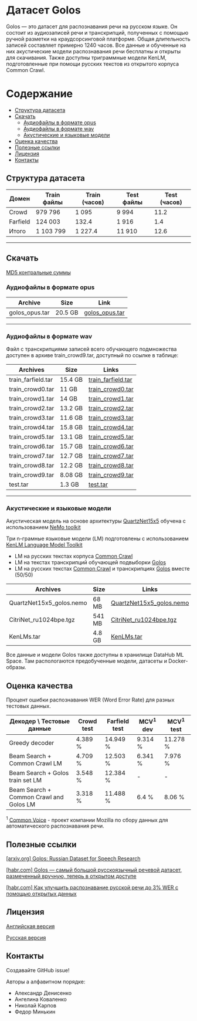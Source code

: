 # Датасет Golos 

Golos — это датасет для распознавания речи на русском языке. Он состоит из аудиозаписей речи и транскрипций, полученных с помощью ручной разметки на краудсорсинговой платформе. Общая длительность записей составляет примерно 1240 часов. Все данные и обученные на них акустические модели распознавания речи бесплатны и открыты для скачивания. Также доступны триграммные модели KenLM, подготовленные при помощи русских текстов из открытого корпуса Common Crawl.

# Содержание

- [Структура датасета](https://github.com/salute-developers/golos/blob/master/golos/README_ru.md/#Структура-датасета)
- [Скачать](https://github.com/salute-developers/golos/blob/master/golos/README_ru.md/#Скачать)
  - [Аудиофайлы в формате opus](https://github.com/salute-developers/golos/blob/master/golos/README_ru.md/#Аудиофайлы-в-формате-opus)
  - [Аудиофайлы в формате wav](https://github.com/salute-developers/golos/blob/master/golos/README_ru.md/#Аудиофайлы-в-формате-wav)
  - [Акустические и языковые модели](https://github.com/salute-developers/golos/blob/master/golos/README_ru.md/#Акустические-и-языковые-модели)
- [Оценка качества](https://github.com/salute-developers/golos/blob/master/golos/README_ru.md/#Оценка-качества)
- [Полезные ссылки](https://github.com/salute-developers/golos/blob/master/golos/README_ru.md/#Полезные-ссылки)
- [Лицензия](https://github.com/salute-developers/golos/blob/master/golos/README_ru.md/#Лицензия)
- [Контакты](https://github.com/salute-developers/golos/blob/master/golos/README_ru.md/#Контакты)


## **Структура датасета**

| Домен         | Train файлы | Train (часов)  | Test файлы | Test (часов) |
|----------------|------------|--------|-------|------|
| Crowd          | 979 796    | 1 095  | 9 994 | 11.2 |
| Farfield       | 124 003    |   132.4| 1 916 |  1.4 |
| Итого          | 1 103 799  | 1 227.4|11 910 | 12.6 |

---

## **Скачать**

[MD5 контральные суммы](https://github.com/salute-developers/golos/blob/master/golos/md5sum.txt)


### **Аудиофайлы в формате opus**

| Archive          | Size       | Link                                                                                         |
|------------------|------------|----------------------------------------------------------------------------------------------|
| golos_opus.tar   | 20.5 GB    | [golos_opus.tar](https://n-ws-3jtx8.s3pd12.sbercloud.ru/b-ws-3jtx8-eir/golos/golos_opus.tar) |

---

### **Аудиофайлы в формате wav**

Файл с транскрипциями записей всего обучающего подмножества доступен в архиве train_crowd9.tar, доступный по ссылке в таблице:

| Archives          | Size       | Links                                                                                                |
|-------------------|------------|------------------------------------------------------------------------------------------------------|
| train_farfield.tar| 15.4 GB    | [train_farfield.tar](https://n-ws-3jtx8.s3pd12.sbercloud.ru/b-ws-3jtx8-eir/golos/train_farfield.tar) |
| train_crowd0.tar  | 11 GB      | [train_crowd0.tar](https://n-ws-3jtx8.s3pd12.sbercloud.ru/b-ws-3jtx8-eir/golos/train_crowd0.tar)     |
| train_crowd1.tar  | 14 GB      | [train_crowd1.tar](https://n-ws-3jtx8.s3pd12.sbercloud.ru/b-ws-3jtx8-eir/golos/train_crowd1.tar)     |
| train_crowd2.tar  | 13.2 GB    | [train_crowd2.tar](https://n-ws-3jtx8.s3pd12.sbercloud.ru/b-ws-3jtx8-eir/golos/train_crowd2.tar)     |
| train_crowd3.tar  | 11.6 GB    | [train_crowd3.tar](https://n-ws-3jtx8.s3pd12.sbercloud.ru/b-ws-3jtx8-eir/golos/train_crowd3.tar)     |
| train_crowd4.tar  | 15.8 GB    | [train_crowd4.tar](https://n-ws-3jtx8.s3pd12.sbercloud.ru/b-ws-3jtx8-eir/golos/train_crowd4.tar)     |
| train_crowd5.tar  | 13.1 GB    | [train_crowd5.tar](https://n-ws-3jtx8.s3pd12.sbercloud.ru/b-ws-3jtx8-eir/golos/train_crowd5.tar)     |
| train_crowd6.tar  | 15.7 GB    | [train_crowd6.tar](https://n-ws-3jtx8.s3pd12.sbercloud.ru/b-ws-3jtx8-eir/golos/train_crowd6.tar)     |
| train_crowd7.tar  | 12.7 GB    | [train_crowd7.tar](https://n-ws-3jtx8.s3pd12.sbercloud.ru/b-ws-3jtx8-eir/golos/train_crowd7.tar)     |
| train_crowd8.tar  | 12.2 GB    | [train_crowd8.tar](https://n-ws-3jtx8.s3pd12.sbercloud.ru/b-ws-3jtx8-eir/golos/train_crowd8.tar)     |
| train_crowd9.tar  | 8.08 GB    | [train_crowd9.tar](https://n-ws-3jtx8.s3pd12.sbercloud.ru/b-ws-3jtx8-eir/golos/train_crowd9.tar)     |
| test.tar          | 1.3 GB     | [test.tar](https://n-ws-3jtx8.s3pd12.sbercloud.ru/b-ws-3jtx8-eir/golos/test.tar)                     |

---

### **Акустические и языковые модели**

Акустическая модель на основе архитектуры [QuartzNet15x5](https://arxiv.org/pdf/1910.10261.pdf) обучена с использованием [NeMo toolkit](https://github.com/NVIDIA/NeMo/tree/r1.0.0b4)


Три n-грамные языковые модели (LM) подготовлены с использованием [KenLM Language Model Toolkit](https://kheafield.com/code/kenlm)

* LM на русских текстах корпуса [Common Crawl](https://commoncrawl.org) 
* LM на текстах транскрипций обучающей подвыборки [Golos](https://github.com/salute-developers/golos)
* LM на русских текстах [Common Crawl](https://commoncrawl.org) и транскрипциях [Golos](https://github.com/salute-developers/golos/tree/master/golos) вместе (50/50)

| Archives                 | Size       | Links                                                                                                                 |
|--------------------------|------------|-----------------------------------------------------------------------------------------------------------------------|
| QuartzNet15x5_golos.nemo | 68 MB      | [QuartzNet15x5_golos.nemo](https://n-ws-3jtx8.s3pd12.sbercloud.ru/b-ws-3jtx8-eir/golos/QuartzNet15x5_golos.nemo)      |
| CitriNet_ru1024bpe.tgz   | 541 MB     | [CitriNet_ru1024bpe.tgz](https://n-ws-q0bez.s3pd12.sbercloud.ru/b-ws-q0bez-jpv/golos/citrinet/CitriNet_ru1024bpe.tgz) |
| KenLMs.tar               | 4.8 GB     | [KenLMs.tar](https://n-ws-3jtx8.s3pd12.sbercloud.ru/b-ws-3jtx8-eir/golos/kenlms.tar)                                  |


Все данные и модели Golos также доступны в хранилище DataHub ML Space. Там распологаются предобученные модели, датасеты и Docker-образы.


## **Оценка качества**

Процент ошибки распознавания WER (Word Error Rate) для разных тестовых данных.


| Декодер \ Тестовые данные  | Crowd test  | Farfield test    | MCV<sup>1</sup> dev | MCV<sup>1</sup> test |
|-------------------------------------|-----------|----------|-----------|----------|
| Greedy decoder                      | 4.389 %   | 14.949 % | 9.314 %   | 11.278 % |
| Beam Search + Common Crawl LM    | 4.709 %   | 12.503 % | 6.341 %   | 7.976 % |
| Beam Search + Golos train set LM | 3.548 %   | 12.384 % |  -        | -       |
| Beam Search + Common Crawl and Golos LM | 3.318 %   | 11.488 % | 6.4 %     | 8.06 %   |


<sup>1</sup> [Common Voice](https://commonvoice.mozilla.org) - проект компании Mozilla по сбору данных для автоматического распознавания речи.

##  **Полезные ссылки**

[[arxiv.org] Golos: Russian Dataset for Speech Research](https://arxiv.org/abs/2106.10161)

[[habr.com] Golos — самый большой русскоязычный речевой датасет, размеченный вручную, теперь в открытом доступе](https://habr.com/ru/company/sberdevices/blog/559496/)

[[habr.com] Как улучшить распознавание русской речи до 3% WER с помощью открытых данных](https://habr.com/ru/company/sberdevices/blog/569082/)

## **Лицензия**

[Английская версия](https://github.com/salute-developers/golos/blob/master/license/en_us.pdf)

[Русская версия](https://github.com/salute-developers/golos/blob/master/license/ru.pdf)

## **Контакты**

Создавайте GitHub issue!

Авторы а алфавитном порядке:
- Александр Денисенко
- Ангелина Коваленко
- Николай Карпов 
- Федор Минькин
